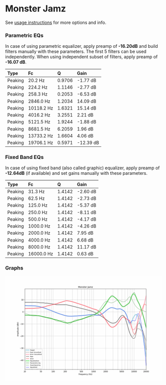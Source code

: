 # Monster Jamz
See [usage instructions](https://github.com/jaakkopasanen/AutoEq#usage) for more options and info.

### Parametric EQs
In case of using parametric equalizer, apply preamp of **-16.20dB** and build filters manually
with these parameters. The first 5 filters can be used independently.
When using independent subset of filters, apply preamp of **-16.07 dB**.

| Type    | Fc         |      Q | Gain      |
|:--------|:-----------|:-------|:----------|
| Peaking | 20.2 Hz    | 0.9706 | -1.77 dB  |
| Peaking | 224.2 Hz   | 1.1146 | -2.77 dB  |
| Peaking | 258.3 Hz   | 0.2053 | -6.53 dB  |
| Peaking | 2846.0 Hz  | 1.2034 | 14.09 dB  |
| Peaking | 10118.2 Hz | 1.6321 | 15.14 dB  |
| Peaking | 4016.2 Hz  | 3.2551 | 2.21 dB   |
| Peaking | 5121.5 Hz  | 1.9244 | -1.88 dB  |
| Peaking | 8681.5 Hz  | 6.2059 | 1.96 dB   |
| Peaking | 13733.2 Hz | 1.6604 | 4.06 dB   |
| Peaking | 19706.1 Hz | 0.5971 | -12.39 dB |

### Fixed Band EQs
In case of using fixed band (also called graphic) equalizer, apply preamp of **-12.64dB**
(if available) and set gains manually with these parameters.

| Type    | Fc         |      Q | Gain     |
|:--------|:-----------|:-------|:---------|
| Peaking | 31.3 Hz    | 1.4142 | -2.60 dB |
| Peaking | 62.5 Hz    | 1.4142 | -2.73 dB |
| Peaking | 125.0 Hz   | 1.4142 | -5.37 dB |
| Peaking | 250.0 Hz   | 1.4142 | -8.11 dB |
| Peaking | 500.0 Hz   | 1.4142 | -4.17 dB |
| Peaking | 1000.0 Hz  | 1.4142 | -4.26 dB |
| Peaking | 2000.0 Hz  | 1.4142 | 7.95 dB  |
| Peaking | 4000.0 Hz  | 1.4142 | 6.68 dB  |
| Peaking | 8000.0 Hz  | 1.4142 | 11.17 dB |
| Peaking | 16000.0 Hz | 1.4142 | 0.63 dB  |

### Graphs
![](./Monster%20Jamz.png)